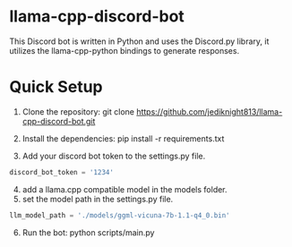 # llama-cpp-discord-bot

This Discord bot is written in Python and uses the Discord.py library, it utilizes the llama-cpp-python bindings to generate responses.

# Quick Setup

1. Clone the repository: git clone https://github.com/jediknight813/llama-cpp-discord-bot.git
2. Install the dependencies: pip install -r requirements.txt

3. Add your discord bot token to the settings.py file.
```python
discord_bot_token = '1234'
```
4. add a llama.cpp compatible model in the models folder.
5. set the model path in the settings.py file.
```python
llm_model_path = './models/ggml-vicuna-7b-1.1-q4_0.bin'
```
6. Run the bot: python scripts/main.py
